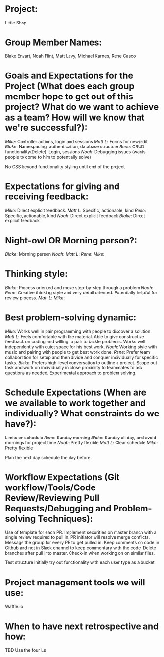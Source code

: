 # Project:
Little Shop

# Group Member Names:
Blake Enyart, Noah Flint, Matt Levy, Michael Karnes, Rene Casco

# Goals and Expectations for the Project (What does each group member hope to get out of this project? What do we want to achieve as a team? How will we know that we're successful?):
*Mike*: Controller actions, login and sessions
*Matt L*: Forms for new/edit
*Blake*: Namespacing, authentication, database structure
*Rene*: CRUD functionality(Delete), Login, sessions
*Noah*: Debugging issues (wants people to come to him to potentially solve)

No CSS beyond functionality styling until end of the project

# Expectations for giving and receiving feedback:
*Mike*: Direct explicit feedback.
*Matt L*: Specific, actionable, kind
*Rene*: Specific, actionable, kind
*Noah*: Direct explicit feedback
*Blake*: Direct explicit feedback

# Night-owl OR Morning person?:
*Blake*: Morning person
*Noah*:
*Matt L*:
*Rene*:
*Mike*:

# Thinking style:
*Blake*: Process oriented and move step-by-step through a problem
*Noah*:
*Rene*: Creative thinking style and very detail oriented. Potentially helpful for review process.
*Matt L*:
*Mike*:

# Best problem-solving dynamic:
*Mike*: Works well in pair programming with people to discover a solution.
*Matt L*: Feels comfortable with the material.  Able to give constructive feedback on coding and willing to pair to tackle problems.  Works well independently with quiet space for his best work.
*Noah*: Working style with music and pairing with people to get best work done.
*Rene*: Prefer team collaboration for setup and then divide and conquer individually for specific tasks.
*Blake*: Prefers high-level conversation to outline a project. Scope out task and work on individually in close proximity to teammates to ask questions as needed. Experimental approach to problem solving.

# Schedule Expectations (When are we available to work together and individually? What constraints do we have?):
Limits on schedule
*Rene*: Sunday morning
*Blake*: Sunday all day, and avoid mornings for project time
*Noah*: Pretty flexible
*Matt L*: Clear schedule
*Mike*: Pretty flexible

Plan the next day schedule the day before.

# Workflow Expectations (Git workflow/Tools/Code Review/Reviewing Pull Requests/Debugging and Problem-solving Techniques):
Use of template for each PR.
Implement securities on master branch with a single review required to pull in.
PR initiator will resolve merge conflicts.
Message the group for every PR to get pulled in.
Keep comments on code in Github and not in Slack channel to keep commentary with the code.
Delete branches after pull into master.
Check-in when working on on similar files.

Test structure initially try out functionality with each user type as a bucket

# Project management tools we will use:
Waffle.io

# When to have next retrospective and how:
TBD
Use the four Ls
